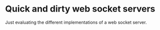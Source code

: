 # Quick and dirty web socket servers

Just evaluating the different implementations of a web socket server.

